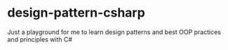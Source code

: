 # design-pattern-csharp
Just a playground for me to learn design patterns and best OOP practices and principles with C#
